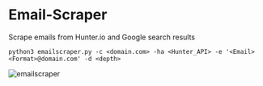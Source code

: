 # Email-Scraper
Scrape emails from Hunter.io and Google search results


```python3 emailscraper.py -c <domain.com> -ha <Hunter_API> -e '<Email><Format>@domain.com' -d <depth>```

![emailscraper](e.png)
